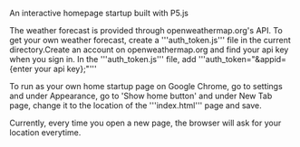 An interactive homepage startup built with P5.js

The weather forecast is provided through openweathermap.org's API. To get your own weather forecast, create a '''auth_token.js''' file in the current directory.Create an account on openweathermap.org and find your api key when you sign in. In the '''auth_token.js''' file, add '''auth_token="&appid={enter your api key};"'''

To run as your own home startup page on Google Chrome, go to settings and under Appearance, go to 'Show home button' and under New Tab page, change it to the location of the '''index.html''' page and save. 

Currently, every time you open a new page, the browser will ask for your location everytime. 
